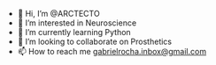 - 👋 Hi, I’m @ARCTECTO
- 👀 I’m interested in Neuroscience
- 🌱 I’m currently learning Python
- 💞️ I’m looking to collaborate on Prosthetics
- 📫 How to reach me gabrielrocha.inbox@gmail.com

<!---
ARCTECTO/ARCTECTO is a ✨ special ✨ repository because its `README.md` (this file) appears on your GitHub profile.
You can click the Preview link to take a look at your changes.
--->
